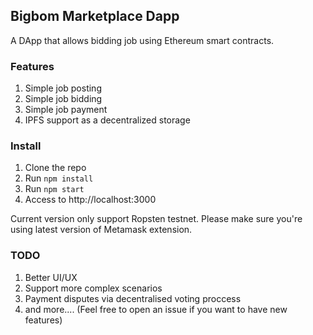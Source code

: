 ## Bigbom Marketplace Dapp
A DApp that allows bidding job using Ethereum smart contracts.

### Features
1. Simple job posting
2. Simple job bidding
3. Simple job payment
4. IPFS support as a decentralized storage

### Install
1. Clone the repo
2. Run `npm install`
3. Run `npm start`
4. Access to http://localhost:3000

Current version only support Ropsten testnet. Please make sure you're using latest version of Metamask extension.

### TODO
1. Better UI/UX
2. Support more complex scenarios
3. Payment disputes via decentralised voting proccess
4. and more.... (Feel free to open an issue if you want to have new features)
